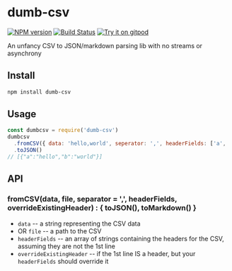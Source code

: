 # dumb-csv
[![NPM version](https://img.shields.io/npm/v/dumb-csv.svg?logo=npm)](http://npmjs.com/package/dumb-csv)
[![Build Status](https://img.shields.io/github/actions/workflow/status/extremeheat/dumb-csv/ci.yml.svg?label=CI&logo=github)](https://github.com/extremeheat/dumb-csv/actions?query=workflow%3A%22CI%22)
[![Try it on gitpod](https://img.shields.io/static/v1.svg?label=try&message=on%20gitpod&color=brightgreen&logo=gitpod)](https://gitpod.io/#https://github.com/extremeheat/dumb-csv)

An unfancy CSV to JSON/markdown parsing lib with no streams or asynchrony

## Install

```sh
npm install dumb-csv
```

## Usage

```js
const dumbcsv = require('dumb-csv')
dumbcsv
  .fromCSV({ data: 'hello,world', seperator: ',', headerFields: ['a', 'b'] })
  .toJSON()
// [{"a":"hello","b":"world"}]
```

## API

### fromCSV(data, file, separator = ',', headerFields, overrideExistingHeader) : { toJSON(), toMarkdown() }

* `data` -- a string representing the CSV data
* OR `file` -- a path to the CSV
* `headerFields` -- an array of strings containing the headers for the CSV, assuming they are not the 1st line
* `overrideExistingHeader` -- if the 1st line IS a header, but your `headerFields` should override it